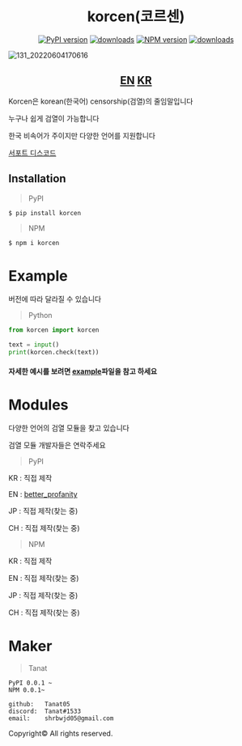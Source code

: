 <div align="center">
  <h1>korcen(코르센)</h1>
  
  [![PyPI version](https://img.shields.io/pypi/v/korcen.svg?style=flat-square)](https://python.org/pypi/korcen)
  [![downloads](https://img.shields.io/pypi/dm/korcen.svg?style=flat-square)](https://pypi.org/project/korcen/)
  [![NPM version](http://img.shields.io/npm/v/korcen.svg?style=flat-square)](https://www.npmjs.org/package/korcen)
  [![downloads](http://img.shields.io/npm/dm/korcen.svg?style=flat-square)](https://www.npmjs.org/package/korcen)
</div>

![131_20220604170616](https://user-images.githubusercontent.com/85154556/171998341-9a7439c8-122f-4a9f-beb6-0e0b3aad05ed.png)

<div align="center">
  <h2>
    <a href="https://github.com/Tanat05/korcen">EN</a>
    <a href="https://github.com/Tanat05/korcen/blob/main/readme/KR.md">KR</a>
  </h2>
</div>

Korcen은 korean(한국어) censorship(검열)의 줄임말입니다

누구나 쉽게 검열이 가능합니다

한국 비속어가 주이지만 다양한 언어를 지원합니다

[서포트 디스코드](https://discord.gg/wyTU3ZQBPE)

## Installation
>PyPI
```sh
$ pip install korcen
```

>NPM
```sh
$ npm i korcen
```
# Example
버전에 따라 달라질 수 있습니다 

>Python
```py
from korcen import korcen

text = input()
print(korcen.check(text))
```

####  자세한 예시를 보려면 [example](https://github.com/Tanat05/korcen/tree/main/example)파일을 참고 하세요

# Modules

다양한 언어의 검열 모듈을 찾고 있습니다 

검열 모듈 개발자들은 연락주세요

>PyPI

KR : 직접 제작

EN : [better_profanity](https://github.com/snguyenthanh/better_profanity)

JP : 직접 제작(찾는 중)

CH : 직접 제작(찾는 중)

>NPM

KR : 직접 제작

EN : 직접 제작(찾는 중)

JP : 직접 제작(찾는 중)

CH : 직접 제작(찾는 중)

# Maker


>Tanat
```
PyPI 0.0.1 ~
NPM 0.0.1~

github:   Tanat05
discord:  Tanat#1533
email:    shrbwjd05@gmail.com
```



Copyright© All rights reserved.
